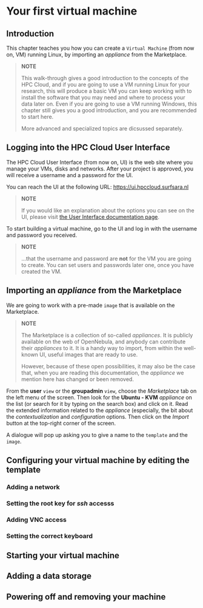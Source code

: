 # Your first virtual machine

## Introduction

This chapter teaches you how you can create a `Virtual Machine` (from now on, VM) running Linux, by importing an _appliance_ from the Marketplace. 

> **NOTE**
>
> This walk-through gives a good introduction to the concepts of the HPC Cloud, and if you are going to use a  VM running Linux for your research, this will produce a basic VM you can keep working with to install the software that you may need and where to process your data later on. Even if you are going to use a VM running Windows, this chapter still gives you a good introduction, and you are recommended to start here.
>
> More advanced and specialized topics are dicsussed separately.


## Logging into the HPC Cloud User Interface

The HPC Cloud User Interface (from now on, UI) is the web site where you manage your VMs, disks and networks. After your project is approved, you will receive a username and a password for the UI.

You can reach the UI at the following URL: https://ui.hpccloud.surfsara.nl 

> **NOTE**
>
> If you would like an explanation about the options you can see on the UI, please visit [the User Interface documentation page](user-interface).

To start building a virtual machine, go to the UI and log in with the username and password you received. 

> **NOTE**
>
> ...that the username and password are **not** for the VM you are going to create. You can set users and passwords later one, once you have created the VM.

## Importing an _appliance_ from the Marketplace
We are going to work with a pre-made `image` that is available on the Marketplace. 

> **NOTE**
>
> The Marketplace is a collection of so-called _appliances_. It is publicly available on the web of OpenNebula, and anybody can contribute their _appliances_ to it. It is a handy way to import, from within the well-known UI, useful images that are ready to use.
>
> However, because of these open possibilities, it may also be the case that, when you are reading this documentation, the _appliance_ we mention here has changed or been removed. 

From the **user** `view` or the **groupadmin** `view`, choose the _Marketplace_ tab on the left menu of the screen. Then look for the **Ubuntu - KVM** _appliance_ on the list (or search for it by typing on the search box) and click on it. Read the extended information related to the _appliance_ (especially, the bit about the _contextualization_ and _configuration_ options. Then click on the _Import_ button at the top-right corner of the screen.

A dialogue will pop up asking you to give a name to the `template` and the `image`. 

## Configuring your virtual machine by editing the template


### Adding a network
 
### Setting the root key for *ssh* accesss

### Adding VNC access

### Setting the correct keyboard


## Starting your virtual machine


## Adding a data storage


## Powering off and removing your machine


